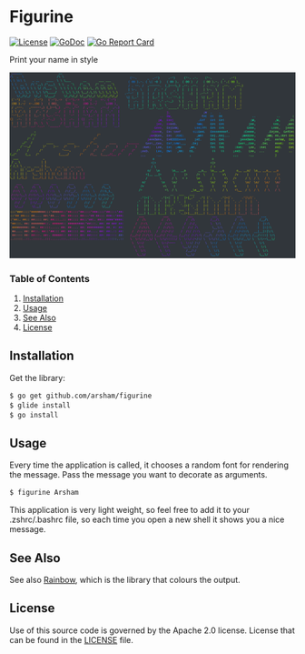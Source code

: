 # Figurine

[![License](https://img.shields.io/badge/License-Apache%202.0-blue.svg)](https://opensource.org/licenses/Apache-2.0)
[![GoDoc](https://godoc.org/github.com/arsham/figurine?status.svg)](http://godoc.org/github.com/arsham/figurine)
[![Go Report Card](https://goreportcard.com/badge/github.com/arsham/figurine)](https://goreportcard.com/report/github.com/arsham/figurine)

Print your name in style

![Screenshot](/docs/figurine.png?raw=true "Rainbow")

### Table of Contents

1. [Installation](#installation)
2. [Usage](#usage)
3. [See Also](#see-also)
4. [License](#license)

## Installation

Get the library:
```bash
$ go get github.com/arsham/figurine
$ glide install
$ go install
```

## Usage

Every time the application is called, it chooses a random font for rendering the
message. Pass the message you want to decorate as arguments.

```bash
$ figurine Arsham
```

This application is very light weight, so feel free to add it to your
.zshrc/.bashrc file, so each time you open a new shell it shows you a nice
message.

## See Also
See also [Rainbow][rainbow], which is the library that colours the output.

## License
Use of this source code is governed by the Apache 2.0 license. License that can
be found in the [LICENSE](./LICENSE) file.

[rainbow]: https://github.com/arsham/rainbow
